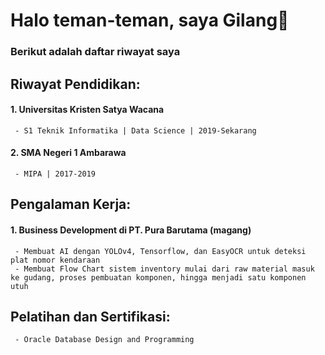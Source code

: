 # Halo teman-teman, saya Gilang👋
### Berikut adalah daftar riwayat saya

## Riwayat Pendidikan:
#### 1. Universitas Kristen Satya Wacana
     - S1 Teknik Informatika | Data Science | 2019-Sekarang
#### 2. SMA Negeri 1 Ambarawa
     - MIPA | 2017-2019
     
## Pengalaman Kerja:
#### 1. Business Development di PT. Pura Barutama (magang)
     - Membuat AI dengan YOLOv4, Tensorflow, dan EasyOCR untuk deteksi plat nomor kendaraan
     - Membuat Flow Chart sistem inventory mulai dari raw material masuk ke gudang, proses pembuatan komponen, hingga menjadi satu komponen utuh
     
## Pelatihan dan Sertifikasi:
     - Oracle Database Design and Programming




<!--
**gilangAS20/gilangAS20** is a ✨ _special_ ✨ repository because its `README.md` (this file) appears on your GitHub profile.

Here are some ideas to get you started:

- 🔭 I’m currently working on ...
- 🌱 I’m currently learning ...
- 👯 I’m looking to collaborate on ...
- 🤔 I’m looking for help with ...
- 💬 Ask me about ...
- 📫 How to reach me: ...
- 😄 Pronouns: ...
- ⚡ Fun fact: ...
-->
